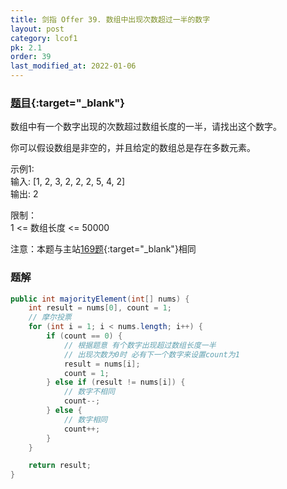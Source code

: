 ```yaml
---
title: 剑指 Offer 39. 数组中出现次数超过一半的数字
layout: post
category: lcof1
pk: 2.1
order: 39
last_modified_at: 2022-01-06
---
```


### [题目](https://leetcode.cn/problems/shu-zu-zhong-chu-xian-ci-shu-chao-guo-yi-ban-de-shu-zi-lcof/){:target="_blank"}

数组中有一个数字出现的次数超过数组长度的一半，请找出这个数字。

你可以假设数组是非空的，并且给定的数组总是存在多数元素。

示例1:  
输入: [1, 2, 3, 2, 2, 2, 5, 4, 2]  
输出: 2

限制：  
1 <= 数组长度 <= 50000

注意：本题与主站[169题](https://leetcode.cn/problems/majority-element/){:target="_blank"}相同

### 题解

```java
public int majorityElement(int[] nums) {
    int result = nums[0], count = 1;
    // 摩尔投票
    for (int i = 1; i < nums.length; i++) {
        if (count == 0) {
            // 根据题意 有个数字出现超过数组长度一半
            // 出现次数为0时 必有下一个数字来设置count为1
            result = nums[i];
            count = 1;
        } else if (result != nums[i]) {
            // 数字不相同
            count--;
        } else {
            // 数字相同
            count++;
        }
    }

    return result;
}
```